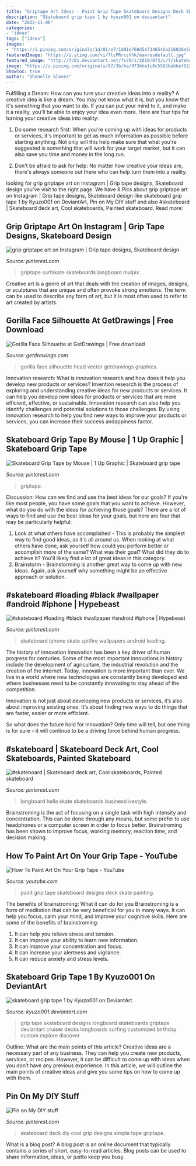 ```yaml
---
title: "Griptape Art Ideas - Paint Grip Tape Skateboard Designs Deck Skate Painting"
description: "Skateboard grip tape 1 by kyuzo001 on deviantart"
date: "2022-11-06"
categories:
- "ideas"
tags: ["ideas"]
images:
- "https://i.pinimg.com/originals/1d/01/e7/1d01e760d5e734654ba216026e5d05bb.jpg"
featuredImage: "https://i.ytimg.com/vi/7tcPRrcsYhk/maxresdefault.jpg"
featured_image: "http://fc01.deviantart.net/fs70/i/2010/073/c/7/skateboard_grip_tape_1_by_Kyuzo001.jpg"
image: "https://i.pinimg.com/originals/97/3b/ba/973bba1c8c5565bebbaf622675ee8fb6.jpg"
ShowToc: true
author: "Shanelle Glover"
---
```



Fulfilling a Dream: How can you turn your creative ideas into a reality?
A creative idea is like a dream. You may not know what it is, but you know that it's something that you want to do. If you can put your mind to it, and make it a reality, you'll be able to enjoy your idea even more. Here are four tips for turning your creative ideas into reality:
1. Do some research first: When you're coming up with ideas for products or services, it's important to get as much information as possible before starting anything. Not only will this help make sure that what you're suggested is something that will work for your target market, but it can also save you time and money in the long run.

2. Don't be afraid to ask for help: No matter how creative your ideas are, there's always someone out there who can help turn them into a reality.

	

		
looking for grip griptape art on Instagram | Grip tape designs, Skateboard design you've visit to the right page. We have 8 Pics about grip griptape art on Instagram | Grip tape designs, Skateboard design like skateboard grip tape 1 by Kyuzo001 on DeviantArt, Pin on My DIY stuff and also #skateboard | Skateboard deck art, Cool skateboards, Painted skateboard. Read more:
		
    
## Grip Griptape Art On Instagram | Grip Tape Designs, Skateboard Design

<img loading=lazy src="https://i.pinimg.com/736x/6d/8b/2e/6d8b2e3c7292967fdd71092c4b5eb2ef--longboard-skateboarding.jpg" onerror="this.onerror=null;this.src='https://tse4.mm.bing.net/th?id=OIP.7wuxSCWwyfwVtVX3oPFnTgHaHa&amp;pid=15.1';" alt="grip griptape art on Instagram | Grip tape designs, Skateboard design">

_Source: pinterest.com_

>griptape surfskate skateboards longboard mulpix. 

	

Creative art is a genre of art that deals with the creation of images, designs, or sculptures that are unique and often provoke strong emotions. The term can be used to describe any form of art, but it is most often used to refer to art created by artists.

    
## Gorilla Face Silhouette At GetDrawings | Free Download

<img loading=lazy src="http://getdrawings.com/img/gorilla-face-silhouette-10.jpg" onerror="this.onerror=null;this.src='https://tse4.mm.bing.net/th?id=OIP.VWacl6vlOsA08Mn5-Wz7oAHaIy&amp;pid=15.1';" alt="Gorilla Face Silhouette at GetDrawings | Free download">

_Source: getdrawings.com_

>gorilla face silhouette head vector getdrawings graphics. 

	

Innovation research: What is innovation research and how does it help you develop new products or services?
Invention research is the process of exploring and understanding creative ideas for new products or services. It can help you develop new ideas for products or services that are more efficient, effective, or sustainable. Innovation research can also help you identify challenges and potential solutions to those challenges. By using innovation research to help you find new ways to improve your products or services, you can increase their success andappiness factor.

    
## Skateboard Grip Tape By Mouse | 1 Up Graphic | Skateboard Grip Tape

<img loading=lazy src="https://i.pinimg.com/originals/44/90/3c/44903c5abd74bf8caa048a7fb1c82205.jpg" onerror="this.onerror=null;this.src='https://tse1.mm.bing.net/th?id=OIP.z1zw50g5Jtu_SOt2vIhEBQHaJQ&amp;pid=15.1';" alt="Skateboard Grip Tape by Mouse | 1 Up Graphic | Skateboard grip tape">

_Source: pinterest.com_

>griptape. 

	

Discussion: How can we find and use the best ideas for our goals?
If you're like most people, you have some goals that you want to achieve. However, what do you do with the ideas for achieving those goals? 
There are a lot of ways to find and use the best ideas for your goals, but here are four that may be particularly helpful: 

1) Look at what others have accomplished - This is probably the simplest way to find good ideas, as it's all around us. When looking at what others have done, ask yourself how could you perform better or accomplish more of the same? What was their goal? What did they do to achieve it? You'll likely find a lot of great ideas in this category. 
2) Brainstorm - Brainstorming is another great way to come up with new ideas. Again, ask yourself why something might be an effective approach or solution.

    
## #skateboard #loading #black #wallpaper #android #iphone | Hypebeast

<img loading=lazy src="https://i.pinimg.com/originals/1d/01/e7/1d01e760d5e734654ba216026e5d05bb.jpg" onerror="this.onerror=null;this.src='https://tse2.mm.bing.net/th?id=OIP.FKsyZZRDIAYioLtYPxbkvAHaNJ&amp;pid=15.1';" alt="#skateboard #loading #black #wallpaper #android #iphone | Hypebeast">

_Source: pinterest.com_

>skateboard iphone skate spitfire wallpapers android loading. 

	

The history of innovation
Innovation has been a key driver of human progress for centuries. Some of the most important innovations in history include the development of agriculture, the industrial revolution and the creation of the internet.
Today, innovation is more important than ever. We live in a world where new technologies are constantly being developed and where businesses need to be constantly innovating to stay ahead of the competition.

Innovation is not just about developing new products or services, it’s also about improving existing ones. It’s about finding new ways to do things that are faster, easier or more efficient.

So what does the future hold for innovation? Only time will tell, but one thing is for sure – it will continue to be a driving force behind human progress.

    
## #skateboard | Skateboard Deck Art, Cool Skateboards, Painted Skateboard

<img loading=lazy src="https://i.pinimg.com/originals/97/3b/ba/973bba1c8c5565bebbaf622675ee8fb6.jpg" onerror="this.onerror=null;this.src='https://tse2.mm.bing.net/th?id=OIP.HgoZfqG1UryuxUOtPao7_AHaJ4&amp;pid=15.1';" alt="#skateboard | Skateboard deck art, Cool skateboards, Painted skateboard">

_Source: pinterest.com_

>longboard hella skate skateboards businesslivestyle. 

	

Brainstroming is the act of focusing on a single task with high intensity and concentration. This can be done through any means, but some prefer to use headphones or a computer screen in order to focus better. Brainstroming has been shown to improve focus, working memory, reaction time, and decision making.

    
## How To Paint Art On Your Grip Tape - YouTube

<img loading=lazy src="https://i.ytimg.com/vi/7tcPRrcsYhk/maxresdefault.jpg" onerror="this.onerror=null;this.src='https://tse1.mm.bing.net/th?id=OIP.vzO8KQ2sU_5YAvYw-lE18gHaEK&amp;pid=15.1';" alt="How To Paint Art On Your Grip Tape - YouTube">

_Source: youtube.com_

>paint grip tape skateboard designs deck skate painting. 

	

The benefits of brainstroming: What it can do for you
Brainstroming is a form of meditation that can be very beneficial for you in many ways. It can help you focus, calm your mind, and improve your cognitive skills. Here are some of the benefits of brainstroming: 
1. It can help you relieve stress and tension.
2. It can improve your ability to learn new information.
3. It can improve your concentration and focus. 
4. It can increase your alertness and vigilance. 
5. It can reduce anxiety and stress levels.

    
## Skateboard Grip Tape 1 By Kyuzo001 On DeviantArt

<img loading=lazy src="http://fc01.deviantart.net/fs70/i/2010/073/c/7/skateboard_grip_tape_1_by_Kyuzo001.jpg" onerror="this.onerror=null;this.src='https://tse2.mm.bing.net/th?id=OIP.XAs4MV5g9zz78TyusaUIiQHaLz&amp;pid=15.1';" alt="skateboard grip tape 1 by Kyuzo001 on DeviantArt">

_Source: kyuzo001.deviantart.com_

>grip tape skateboard designs longboard skateboards griptape deviantart cruiser decks longboards surfing customized birthday custom explore discover. 

	

Outline: What are the main points of this article?
Creative ideas are a necessary part of any business. They can help you create new products, services, or recipes. However, it can be difficult to come up with ideas when you don’t have any previous experience. In this article, we will outline the main points of creative ideas and give you some tips on how to come up with them.

    
## Pin On My DIY Stuff

<img loading=lazy src="https://i.pinimg.com/originals/44/63/17/4463178d7b430c69b208113b05b775d2.jpg" onerror="this.onerror=null;this.src='https://tse3.mm.bing.net/th?id=OIP.47IpvJUTXlqUEcQvvxT3swHaJ4&amp;pid=15.1';" alt="Pin on My DIY stuff">

_Source: pinterest.com_

>skateboard deck diy cool grip designs simple tape griptape. 

	

What is a blog post?
A blog post is an online document that typically contains a series of short, easy-to-read articles. Blog posts can be used to share information, ideas, or justto keep you busy.

